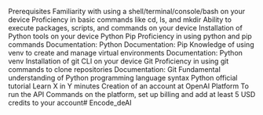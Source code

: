 Prerequisites
Familiarity with using a shell/terminal/console/bash on your device
Proficiency in basic commands like cd, ls, and mkdir
Ability to execute packages, scripts, and commands on your device
Installation of Python tools on your device
Python
Pip
Proficiency in using python and pip commands
Documentation: Python
Documentation: Pip
Knowledge of using venv to create and manage virtual environments
Documentation: Python venv
Installation of git CLI on your device
Git
Proficiency in using git commands to clone repositories
Documentation: Git
Fundamental understanding of Python programming language syntax
Python official tutorial
Learn X in Y minutes
Creation of an account at OpenAI Platform
To run the API Commands on the platform, set up billing and add at least 5 USD credits to your account# Encode_deAI
